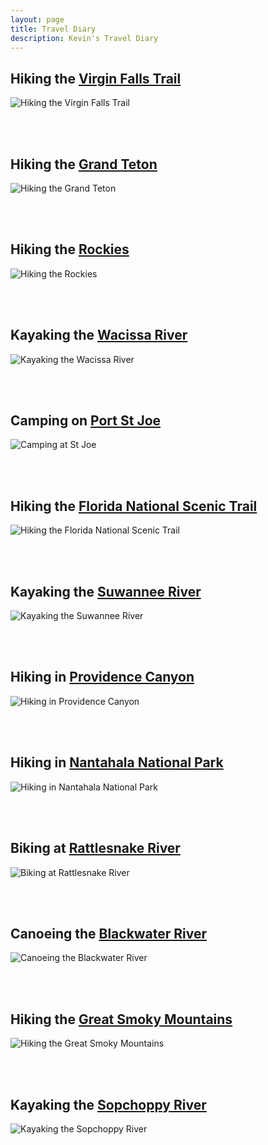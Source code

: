```yaml
---
layout: page
title: Travel Diary
description: Kevin's Travel Diary
---
```


## Hiking the [Virgin Falls Trail](http://www.cloudhiking.com/trails/virgin-falls.php)

![Hiking the Virgin Falls Trail](../assets/travel/virginfalls.jpg "Hiking the Virgin Falls Trail")

<br/><br/>

## Hiking the [Grand Teton](https://www.nps.gov/grte/index.htm)

![Hiking the Grand Teton](../assets/travel/teton.jpg "Hiking the Grand Teton")

<br/><br/>

## Hiking the [Rockies](https://www.nps.gov/romo/index.htm)

![Hiking the Rockies](../assets/travel/rockies.jpg "Hiking the Rockies")

<br/><br/>

## Kayaking the [Wacissa River](http://wwgw.dep.state.fl.us/gwt/guide/designated_paddle/Wacissa_guide.pdf) 

![Kayaking the Wacissa River](../assets/travel/wacissa.jpg "Kayaking the Wacissa River")

<br/><br/>

## Camping on [Port St Joe](https://www.floridastateparks.org/park/St-Joseph) 

![Camping at St Joe](../assets/travel/stjoe.jpg "Camping at St Joe")

<br/><br/>

## Hiking the [Florida National Scenic Trail](http://floridahikes.com/floridatrail/suwannee/) 

![Hiking the Florida National Scenic Trail](../assets/travel/scenic.jpg "Hiking the Florida National Scenic Trail")

<br/><br/>

## Kayaking the [Suwannee River](https://www.floridastateparks.org/park/Suwannee-River) 

![Kayaking the Suwannee River](../assets/travel/suwannee.jpg "Kayaking the Suwannee River")

<br/><br/>

## Hiking in [Providence Canyon](http://gastateparks.org/ProvidenceCanyon/) 

![Hiking in Providence Canyon](../assets/travel/providence.jpg "Hiking in Providence Canyon")

<br/><br/>

## Hiking in [Nantahala National Park](http://www.stateparks.com/nantahala.html) 

![Hiking in Nantahala National Park](../assets/travel/nantahala.jpg "Hiking in Nantahala National Park")

<br/><br/>

## Biking at [Rattlesnake River](https://www.singletracks.com/bike-trails/rattlesnake-ridge.html) 

![Biking at Rattlesnake River](../assets/travel/rattlesnake.jpg "Biking at Rattlesnake River")

<br/><br/>

## Canoeing the [Blackwater River](https://www.floridastateparks.org/park/Blackwater-River) 

![Canoeing the Blackwater River](../assets/travel/blackwater.jpg "Canoeing the Blackwater River")

<br/><br/>

## Hiking the [Great Smoky Mountains](https://www.nps.gov/grsm/index.htm) 

![Hiking the Great Smoky Mountains](../assets/travel/smokys.jpg "Hiking the Great Smoky Mountains")

<br/><br/>

## Kayaking the [Sopchoppy River](http://www.visitwakulla.com/Things-to-Do/Sopchoppy-River-Paddling-Trail) 

![Kayaking the Sopchoppy River](../assets/travel/sopchoppy.jpg "Kayaking the Sopchoppy River")

